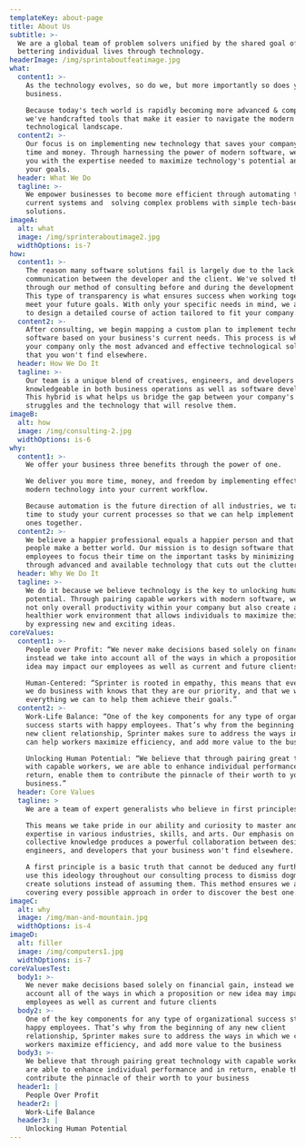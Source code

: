 ```yaml
---
templateKey: about-page
title: About Us
subtitle: >-
  We are a global team of problem solvers unified by the shared goal of
  bettering individual lives through technology.
headerImage: /img/sprintaboutfeatimage.jpg
what:
  content1: >-
    As the technology evolves, so do we, but more importantly so does your
    business. 

    Because today's tech world is rapidly becoming more advanced & complex,
    we've handcrafted tools that make it easier to navigate the modern
    technological landscape.
  content2: >-
    Our focus is on implementing new technology that saves your company both
    time and money. Through harnessing the power of modern software, we provide
    you with the expertise needed to maximize technology's potential and meet
    your goals.
  header: What We Do
  tagline: >-
    We empower businesses to become more efficient through automating their
    current systems and  solving complex problems with simple tech-based
    solutions. 
imageA:
  alt: what
  image: /img/sprinteraboutimage2.jpg
  widthOptions: is-7
how:
  content1: >-
    The reason many software solutions fail is largely due to the lack of
    communication between the developer and the client. We've solved this issue
    through our method of consulting before and during the development process.
    This type of transparency is what ensures success when working together to
    meet your future goals. With only your specific needs in mind, we are able
    to design a detailed course of action tailored to fit your company.
  content2: >-
    After consulting, we begin mapping a custom plan to implement technology and
    software based on your business's current needs. This process is what offers
    your company only the most advanced and effective technological solutions
    that you won't find elsewhere. 
  header: How We Do It
  tagline: >-
    Our team is a unique blend of creatives, engineers, and developers who are
    knowledgeable in both business operations as well as software development.
    This hybrid is what helps us bridge the gap between your company's current
    struggles and the technology that will resolve them. 
imageB:
  alt: how
  image: /img/consulting-2.jpg
  widthOptions: is-6
why:
  content1: >-
    We offer your business three benefits through the power of one. 

    We deliver you more time, money, and freedom by implementing effective
    modern technology into your current workflow. 

    Because automation is the future direction of all industries, we take the
    time to study your current processes so that we can help implement better
    ones together. 
  content2: >-
    We believe a happier professional equals a happier person and that happier
    people make a better world. Our mission is to design software that allows
    employees to focus their time on the important tasks by minimizing busy work
    through advanced and available technology that cuts out the clutter. 
  header: Why We Do It
  tagline: >-
    We do it because we believe technology is the key to unlocking human
    potential. Through pairing capable workers with modern software, we increase
    not only overall productivity within your company but also create a
    healthier work environment that allows individuals to maximize their value
    by expressing new and exciting ideas. 
coreValues:
  content1: >-
    People over Profit: “We never make decisions based solely on financial gain,
    instead we take into account all of the ways in which a proposition or new
    idea may impact our employees as well as current and future clients.”

    Human-Centered: “Sprinter is rooted in empathy, this means that every person
    we do business with knows that they are our priority, and that we will do
    everything we can to help them achieve their goals.”
  content2: >-
    Work-Life Balance: “One of the key components for any type of organizational
    success starts with happy employees. That’s why from the beginning of any
    new client relationship, Sprinter makes sure to address the ways in which we
    can help workers maximize efficiency, and add more value to the business.”

    Unlocking Human Potential: “We believe that through pairing great technology
    with capable workers, we are able to enhance individual performance and in
    return, enable them to contribute the pinnacle of their worth to your
    business.”
  header: Core Values
  tagline: >
    We are a team of expert generalists who believe in first principles. 

    This means we take pride in our ability and curiosity to master and collect
    expertise in various industries, skills, and arts. Our emphasis on
    collective knowledge produces a powerful collaboration between designers,
    engineers, and developers that your business won't find elsewhere. 

    A first principle is a basic truth that cannot be deduced any further. We
    use this ideology throughout our consulting process to dismiss dogma and
    create solutions instead of assuming them. This method ensures we are
    covering every possible approach in order to discover the best one. 
imageC:
  alt: why
  image: /img/man-and-mountain.jpg
  widthOptions: is-4
imageD:
  alt: filler
  image: /img/computers1.jpg
  widthOptions: is-7
coreValuesTest:
  body1: >-
    We never make decisions based solely on financial gain, instead we take into
    account all of the ways in which a proposition or new idea may impact our
    employees as well as current and future clients
  body2: >-
    One of the key components for any type of organizational success starts with
    happy employees. That’s why from the beginning of any new client
    relationship, Sprinter makes sure to address the ways in which we can help
    workers maximize efficiency, and add more value to the business
  body3: >-
    We believe that through pairing great technology with capable workers, we
    are able to enhance individual performance and in return, enable them to
    contribute the pinnacle of their worth to your business
  header1: |
    People Over Profit
  header2: |
    Work-Life Balance
  header3: |
    Unlocking Human Potential
---
```


